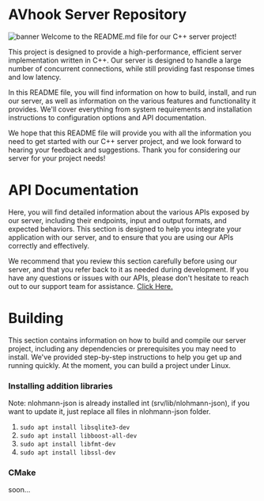 # AVhook Server Repository
![banner](https://i.imgur.com/2AVGRge.png)
Welcome to the README.md file for our C++ server project!

This project is designed to provide a high-performance, efficient server implementation written in C++. Our server is designed to handle a large number of concurrent connections, while still providing fast response times and low latency.

In this README file, you will find information on how to build, install, and run our server, as well as information on the various features and functionality it provides. We'll cover everything from system requirements and installation instructions to configuration options and API documentation.

We hope that this README file will provide you with all the information you need to get started with our C++ server project, and we look forward to hearing your feedback and suggestions. Thank you for considering our server for your project needs!

# API Documentation
Here, you will find detailed information about the various APIs exposed by our server, including their endpoints, input and output formats, and expected behaviors. This section is designed to help you integrate your application with our server, and to ensure that you are using our APIs correctly and effectively.

We recommend that you review this section carefully before using our server, and that you refer back to it as needed during development. If you have any questions or issues with our APIs, please don't hesitate to reach out to our support team for assistance.
[Click Here.](https://app.gitbook.com/o/i69j9b2SXakPr86nnfg5/s/pP38wppAaA2YbS31sw3F/)

# Building
This section contains information on how to build and compile our server project, including any dependencies or prerequisites you may need to install. We've provided step-by-step instructions to help you get up and running quickly.
At the moment, you can build a project under Linux.
### Installing addition libraries
Note: nlohmann-json is already installed int (srv/lib/nlohmann-json), if you 
want to update it, just replace all files in nlohmann-json folder.
1) `sudo apt install libsqlite3-dev`
2) `sudo apt install libboost-all-dev`
3) `sudo apt install libfmt-dev`
4) `sudo apt install libssl-dev`
### CMake
soon...
